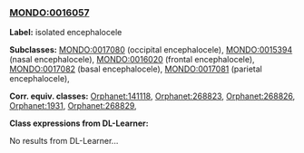 
### [MONDO:0016057](http://purl.obolibrary.org/obo/MONDO_0016057)
**Label:** isolated encephalocele

**Subclasses:** [MONDO:0017080](http://purl.obolibrary.org/obo/MONDO_0017080) (occipital encephalocele), [MONDO:0015394](http://purl.obolibrary.org/obo/MONDO_0015394) (nasal encephalocele), [MONDO:0016020](http://purl.obolibrary.org/obo/MONDO_0016020) (frontal encephalocele), [MONDO:0017082](http://purl.obolibrary.org/obo/MONDO_0017082) (basal encephalocele), [MONDO:0017081](http://purl.obolibrary.org/obo/MONDO_0017081) (parietal encephalocele), 

**Corr. equiv. classes:** [Orphanet:141118](http://www.orpha.net/ORDO/Orphanet_141118), [Orphanet:268823](http://www.orpha.net/ORDO/Orphanet_268823), [Orphanet:268826](http://www.orpha.net/ORDO/Orphanet_268826), [Orphanet:1931](http://www.orpha.net/ORDO/Orphanet_1931), [Orphanet:268829](http://www.orpha.net/ORDO/Orphanet_268829), 

**Class expressions from DL-Learner:**

No results from DL-Learner...



